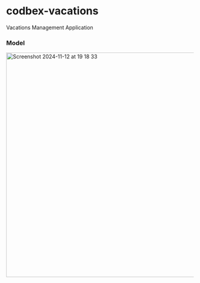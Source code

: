 # codbex-vacations
Vacations Management Application

### Model
<img width="603" alt="Screenshot 2024-11-12 at 19 18 33" src="https://github.com/user-attachments/assets/ad633d14-dc48-4ec1-8a3e-9501b0bdeac9">
